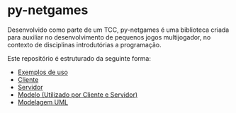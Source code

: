 # py-netgames

Desenvolvido como parte de um TCC, py-netgames é uma biblioteca criada para auxiliar no desenvolvimento de pequenos jogos multijogador, no contexto de disciplinas introdutórias a programação.

Este repositório é estruturado da seguinte forma:

- [Exemplos de uso](./sample/)
- [Cliente](./client)
- [Servidor](./server)
- [Modelo (Utilizado por Cliente e Servidor)](./model)
- [Modelagem UML](./modeling/)